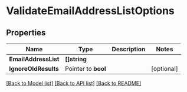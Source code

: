 # ValidateEmailAddressListOptions

## Properties

Name | Type | Description | Notes
------------ | ------------- | ------------- | -------------
**EmailAddressList** | **[]string** |  | 
**IgnoreOldResults** | Pointer to **bool** |  | [optional] 

[[Back to Model list]](../README#documentation-for-models) [[Back to API list]](../README#documentation-for-api-endpoints) [[Back to README]](../README)


